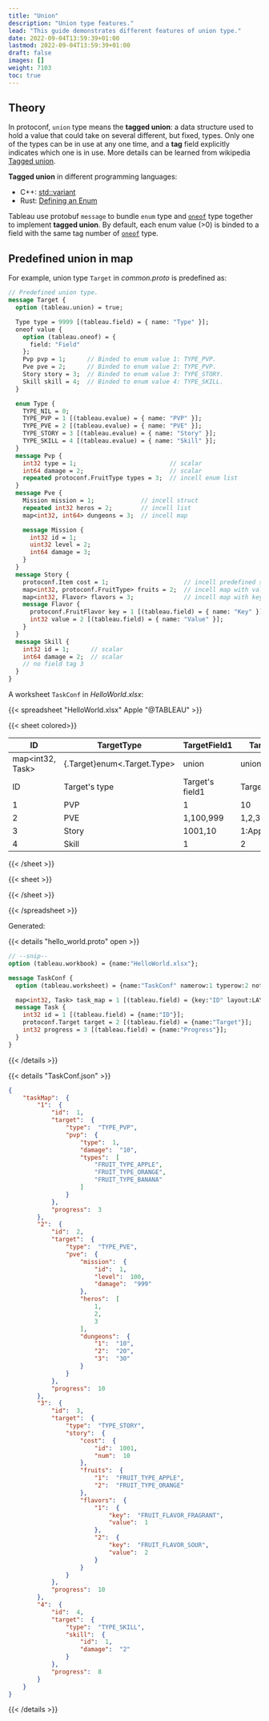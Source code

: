 ```yaml
---
title: "Union"
description: "Union type features."
lead: "This guide demonstrates different features of union type."
date: 2022-09-04T13:59:39+01:00
lastmod: 2022-09-04T13:59:39+01:00
draft: false
images: []
weight: 7103
toc: true
---
```


## Theory

In protoconf, `union` type means the **tagged union**: a data structure used to hold a value that could take on several different, but fixed, types. Only one of the types can be in use at any one time, and a **tag** field explicitly indicates which one is in use. More details can be learned from wikipedia [Tagged union](https://en.wikipedia.org/wiki/Tagged_union).

**Tagged union** in different programming languages:

- C++: [std::variant](https://en.cppreference.com/w/cpp/utility/variant)
- Rust: [Defining an Enum](https://doc.rust-lang.org/book/ch06-01-defining-an-enum.html)

Tableau use protobuf `message` to bundle `enum` type and [`oneof`](https://protobuf.dev/programming-guides/proto3/#oneof) type together to implement **tagged union**. By default,  each enum value (>0) is binded to a field with the same tag number of [`oneof`](https://protobuf.dev/programming-guides/proto3/#oneof) type.

## Predefined union in map

For example, union type `Target` in *common.proto* is predefined as:

```protobuf
// Predefined union type.
message Target {
  option (tableau.union) = true;

  Type type = 9999 [(tableau.field) = { name: "Type" }];
  oneof value {
    option (tableau.oneof) = {
      field: "Field"
    };
    Pvp pvp = 1;      // Binded to enum value 1: TYPE_PVP.
    Pve pve = 2;      // Binded to enum value 2: TYPE_PVP.
    Story story = 3;  // Binded to enum value 3: TYPE_STORY.
    Skill skill = 4;  // Binded to enum value 4: TYPE_SKILL.
  }

  enum Type {
    TYPE_NIL = 0;
    TYPE_PVP = 1 [(tableau.evalue) = { name: "PVP" }];
    TYPE_PVE = 2 [(tableau.evalue) = { name: "PVE" }];
    TYPE_STORY = 3 [(tableau.evalue) = { name: "Story" }];
    TYPE_SKILL = 4 [(tableau.evalue) = { name: "Skill" }];
  }
  message Pvp {
    int32 type = 1;                          // scalar
    int64 damage = 2;                        // scalar
    repeated protoconf.FruitType types = 3;  // incell enum list
  }
  message Pve {
    Mission mission = 1;             // incell struct
    repeated int32 heros = 2;        // incell list
    map<int32, int64> dungeons = 3;  // incell map

    message Mission {
      int32 id = 1;
      uint32 level = 2;
      int64 damage = 3;
    }
  }
  message Story {
    protoconf.Item cost = 1;                     // incell predefined struct
    map<int32, protoconf.FruitType> fruits = 2;  // incell map with value as enum type
    map<int32, Flavor> flavors = 3;              // incell map with key as enum type
    message Flavor {
      protoconf.FruitFlavor key = 1 [(tableau.field) = { name: "Key" }];
      int32 value = 2 [(tableau.field) = { name: "Value" }];
    }
  }
  message Skill {
    int32 id = 1;      // scalar
    int64 damage = 2;  // scalar
    // no field tag 3
  }
}
```

A worksheet `TaskConf` in *HelloWorld.xlsx*:

{{< spreadsheet "HelloWorld.xlsx" Apple "@TABLEAU" >}}

{{< sheet colored>}}

| ID               | TargetType                  | TargetField1    | TargetField2     | TargetField3        | Progress |
|------------------|-----------------------------|-----------------|------------------|---------------------|----------|
| map<int32, Task> | {.Target}enum<.Target.Type> | union           | union            | union               | int32    |
| ID               | Target's type               | Target's field1 | Target's field2  | Target's field3     | Progress |
| 1                | PVP                         | 1               | 10               | Apple,Orange,Banana | 3        |
| 2                | PVE                         | 1,100,999       | 1,2,3            | 1:10,2:20,3:30      | 10       |
| 3                | Story                       | 1001,10         | 1:Apple,2:Orange | Fragrant:1,Sour:2   | 10       |
| 4                | Skill                       | 1               | 2                |                     | 8        |

{{< /sheet >}}

{{< sheet >}}

{{< /sheet >}}

{{< /spreadsheet >}}

Generated:

{{< details "hello_world.proto" open >}}

```protobuf
// --snip--
option (tableau.workbook) = {name:"HelloWorld.xlsx"};

message TaskConf {
  option (tableau.worksheet) = {name:"TaskConf" namerow:1 typerow:2 noterow:3 datarow:4};

  map<int32, Task> task_map = 1 [(tableau.field) = {key:"ID" layout:LAYOUT_VERTICAL}];
  message Task {
    int32 id = 1 [(tableau.field) = {name:"ID"}];
    protoconf.Target target = 2 [(tableau.field) = {name:"Target"}];
    int32 progress = 3 [(tableau.field) = {name:"Progress"}];
  }
}
```

{{< /details >}}

{{< details "TaskConf.json" >}}

```json
{
    "taskMap":  {
        "1":  {
            "id":  1,
            "target":  {
                "type":  "TYPE_PVP",
                "pvp":  {
                    "type":  1,
                    "damage":  "10",
                    "types":  [
                        "FRUIT_TYPE_APPLE",
                        "FRUIT_TYPE_ORANGE",
                        "FRUIT_TYPE_BANANA"
                    ]
                }
            },
            "progress":  3
        },
        "2":  {
            "id":  2,
            "target":  {
                "type":  "TYPE_PVE",
                "pve":  {
                    "mission":  {
                        "id":  1,
                        "level":  100,
                        "damage":  "999"
                    },
                    "heros":  [
                        1,
                        2,
                        3
                    ],
                    "dungeons":  {
                        "1":  "10",
                        "2":  "20",
                        "3":  "30"
                    }
                }
            },
            "progress":  10
        },
        "3":  {
            "id":  3,
            "target":  {
                "type":  "TYPE_STORY",
                "story":  {
                    "cost":  {
                        "id":  1001,
                        "num":  10
                    },
                    "fruits":  {
                        "1":  "FRUIT_TYPE_APPLE",
                        "2":  "FRUIT_TYPE_ORANGE"
                    },
                    "flavors":  {
                        "1":  {
                            "key":  "FRUIT_FLAVOR_FRAGRANT",
                            "value":  1
                        },
                        "2":  {
                            "key":  "FRUIT_FLAVOR_SOUR",
                            "value":  2
                        }
                    }
                }
            },
            "progress":  10
        },
        "4":  {
            "id":  4,
            "target":  {
                "type":  "TYPE_SKILL",
                "skill":  {
                    "id":  1,
                    "damage":  "2"
                }
            },
            "progress":  8
        }
    }
}
```

{{< /details >}}
